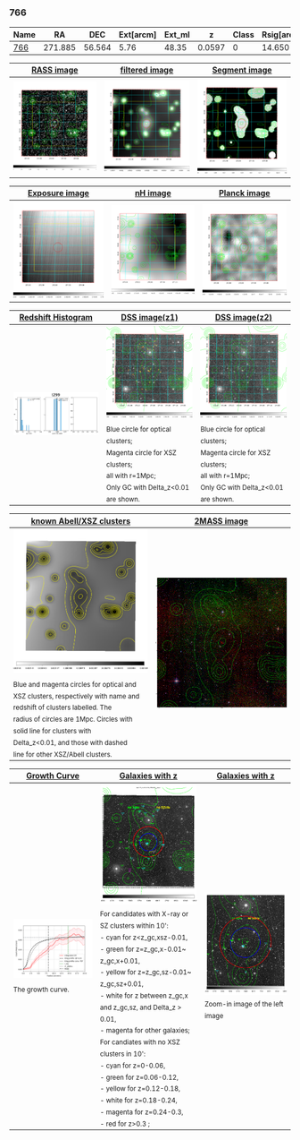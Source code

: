 <div STYLE="page-break-after: always;"></div>

### 766

|Name          |RA          |DEC      | Ext[arcm] | Ext_ml | z    | Class| Rsig[arcmin] | CRsig[c/s] | CR500[c/s] | R500[Mpc] |L500[erg/s]|F500[erg/s/cm^2]| M500[Msun]|Tx[keV]|beta|GC(XSZ,Delta_z<0.01)| GC(OPT,Delta_z<0.01)|GC|alias|
|--------------|------------|------------|---|---|-----------|--------|------|------|----|----|----|----|----|----|----|----|----|----|---|
|[766](script/766.md)     | 271.885       | 56.564       | 5.76    | 48.35   | 0.0597 | 0   | 14.650 |0.065 |0.061 |0.568 |8.009e+42 |9.372e-13 |5.526e+13 |1.512 |1.069 |-, |-, |-, |t299|

|[RASS image](../image/766/766_img.pdf)|[filtered image](../image/766/766_fil.pdf)|[Segment image](../image/766/766_seg.pdf)|
|-------------------|--------------------|-------------------|
| <img src="../image/766/766_img.png" width="300">  | <img src="../image/766/766_fil.png" width="300">   | <img src="../image/766/766_seg.png" width="300">  |

|[Exposure image](../image/766/766_mex.pdf)| [nH image](../image/766/766_nh.pdf)| [Planck image](../image/766/766_p.pdf)|
|-------------------|--------------------|-------------------|
|<img src="../image/766/766_mex.png" width="300">   | <img src="../image/766/766_nh.png" width="300">    | <img src="../image/766/766_p.png" width="300"> |

|[Redshift Histogram](../image/766/766_zg.pdf) | [DSS image(z1)](../image/766/766_dss_z1.pdf)      |  [DSS image(z2)](../image/766/766_dss_z2.pdf)    |
|-------------------|--------------------|-------------------|
|<img src="../image/766/766_zg.png" width="300"> |<img src="../image/766/766_dss_z1.png" width="300"> <sub><br>Blue circle for optical clusters; <br>Magenta circle for XSZ clusters; <br>all with r=1Mpc; <br>Only GC with Delta_z<0.01 are shown. </sub>| <img src="../image/766/766_dss_z2.png" width="300"><sub><br>Blue circle for optical clusters; <br>Magenta circle for XSZ clusters; <br>all with r=1Mpc; <br>Only GC with Delta_z<0.01 are shown. </sub> |

|[known Abell/XSZ clusters](../image/766/766_m.pdf) | [2MASS image](../image/766/766_2mass.pdf)      |
|-------------------|-------------------|
|<img src=../image/766/766_m.png width="300"> <sub><br>Blue and magenta circles for optical and <br>XSZ clusters, respectively with name and <br>redshift of clusters labelled. The <br>radius of circles are 1Mpc. Circles with <br>solid line for clusters with <br>Delta_z<0.01, and those with dashed <br>line for other XSZ/Abell clusters.        </sub>|<img src="../image/766/766_2mass.png" width="300">  |

|[Growth Curve](../image/766/766_gca_all.png) |[Galaxies with z](../image/766/766_opt_ned.pdf) |[Galaxies with z](../image/766/766_opt_ned_zoom.pdf) |
|-------------------|-------------------|-------------------|
| <img src="../image/766/766_gca_all.png" width="300"> <sub><br>The growth curve.</sub>| <img src=../image/766/766_opt_ned.png width="300"> <br><sub> For candidates with X-ray or SZ clusters within 10': <br> - cyan for z<z_gc,xsz-0.01, <br> - green for z=z_gc,x-0.01~ z_gc,x+0.01, <br> - yellow for z=z_gc,sz-0.01~ z_gc,sz+0.01, <br> - white for z between z_gc,x and z_gc,sz, and Delta_z > 0.01, <br> - magenta for other galaxies; <br>For candiates with no XSZ clusters in 10': <br> - cyan for z=0-0.06, <br> - green for z=0.06-0.12, <br> - yellow for z=0.12-0.18, <br> - white for z=0.18-0.24, <br> - magenta for z=0.24-0.3, <br> - red for z>0.3 ;  </sub>|<img src=../image/766/766_opt_ned_zoom.png width="300">  <br><sub> Zoom-in image of the left image</sub>|




